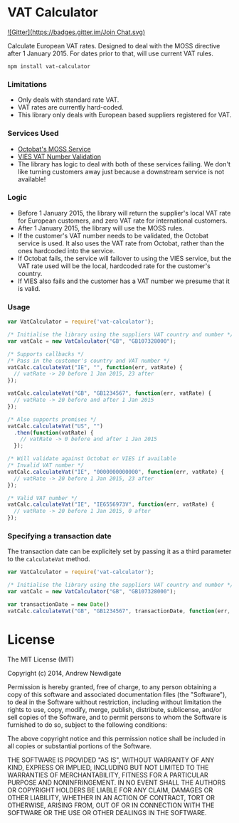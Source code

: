 # VAT Calculator

[![Gitter](https://badges.gitter.im/Join Chat.svg)](https://gitter.im/gitterHQ/vat-calculator?utm_source=badge&utm_medium=badge&utm_campaign=pr-badge&utm_content=badge)

Calculate European VAT rates. Designed to deal with the MOSS directive after 1 January 2015. For dates prior to that, will use current VAT rules.

```shell
npm install vat-calculator
```

### Limitations

* Only deals with standard rate VAT.
* VAT rates are currently hard-coded.
* This library only deals with European based suppliers registered for VAT.

### Services Used

* [Octobat's MOSS Service](https://www.octobat.com/2015-eu-vat-invoices)
* [VIES VAT Number Validation](http://ec.europa.eu/taxation_customs/vies/)
* The library has logic to deal with both of these services failing. We don't like turning customers away just because a downstream service is not available!

### Logic

* Before 1 January 2015, the library will return the supplier's local VAT rate for European customers, and zero VAT rate for international customers.
* After 1 January 2015, the library will use the MOSS rules.
* If the customer's VAT number needs to be validated, the Octobat service is used. It also uses the VAT rate from Octobat, rather than the ones hardcoded into the service.
* If Octobat fails, the service will failover to using the VIES service, but the VAT rate used will be the local, hardcoded rate for the customer's country.
* If VIES also fails and the customer has a VAT number we presume that it is valid. 


### Usage

```javascript
var VatCalculator = require('vat-calculator');

/* Initialise the library using the suppliers VAT country and number */
var vatCalc = new VatCalculator("GB", "GB107328000");

/* Supports callbacks */
/* Pass in the customer's country and VAT number */
vatCalc.calculateVat("IE", "", function(err, vatRate) {
  // vatRate -> 20 before 1 Jan 2015, 23 after
});

vatCalc.calculateVat("GB", "GB1234567", function(err, vatRate) {
  // vatRate -> 20 before and after 1 Jan 2015
});

/* Also supports promises */
vatCalc.calculateVat("US", "")
  .then(function(vatRate) {
    // vatRate -> 0 before and after 1 Jan 2015
  });

/* Will validate against Octobat or VIES if available
/* Invalid VAT number */
vatCalc.calculateVat("IE", "0000000000000", function(err, vatRate) {
  // vatRate -> 20 before 1 Jan 2015, 23 after
});

/* Valid VAT number */
vatCalc.calculateVat("IE", "IE6556973V", function(err, vatRate) {
  // vatRate -> 20 before 1 Jan 2015, 0 after
});
```

### Specifying a transaction date

The transaction date can be explicitely set by passing it as a third parameter to the `calculateVat` method.


```javascript
var VatCalculator = require('vat-calculator');

/* Initialise the library using the suppliers VAT country and number */
var vatCalc = new VatCalculator("GB", "GB107328000");

var transactionDate = new Date()
vatCalc.calculateVat("GB", "GB1234567", transactionDate, function(err, vatRate) { });

```

# License
The MIT License (MIT)

Copyright (c) 2014, Andrew Newdigate

Permission is hereby granted, free of charge, to any person obtaining a copy
of this software and associated documentation files (the "Software"), to deal
in the Software without restriction, including without limitation the rights
to use, copy, modify, merge, publish, distribute, sublicense, and/or sell
copies of the Software, and to permit persons to whom the Software is
furnished to do so, subject to the following conditions:

The above copyright notice and this permission notice shall be included in
all copies or substantial portions of the Software.

THE SOFTWARE IS PROVIDED "AS IS", WITHOUT WARRANTY OF ANY KIND, EXPRESS OR
IMPLIED, INCLUDING BUT NOT LIMITED TO THE WARRANTIES OF MERCHANTABILITY,
FITNESS FOR A PARTICULAR PURPOSE AND NONINFRINGEMENT. IN NO EVENT SHALL THE
AUTHORS OR COPYRIGHT HOLDERS BE LIABLE FOR ANY CLAIM, DAMAGES OR OTHER
LIABILITY, WHETHER IN AN ACTION OF CONTRACT, TORT OR OTHERWISE, ARISING FROM,
OUT OF OR IN CONNECTION WITH THE SOFTWARE OR THE USE OR OTHER DEALINGS IN
THE SOFTWARE.
